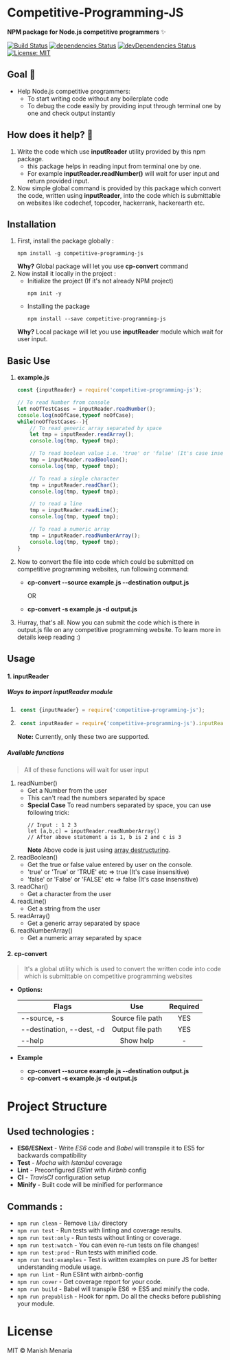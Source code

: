# Competitive-Programming-JS
**NPM package for Node.js competitive programmers** ✨

[![Build Status](https://travis-ci.org/Gr8manish/CompetitiveProgramming.js.svg?branch=master)](https://travis-ci.org/Gr8manish/CompetitiveProgramming.js) [![dependencies Status](https://david-dm.org/Gr8manish/CompetitiveProgramming.js/status.svg)](https://david-dm.org/Gr8manish/CompetitiveProgramming.js) [![devDependencies Status](https://david-dm.org/Gr8manish/CompetitiveProgramming.js/dev-status.svg)](https://david-dm.org/Gr8manish/CompetitiveProgramming.js?type=dev) [![License: MIT](https://img.shields.io/badge/License-MIT-blue.svg)](https://opensource.org/licenses/MIT)



## Goal 🎯
* Help Node.js competitive programmers:
	* To start writing code without any boilerplate code
	* To debug the code easily by providing input through terminal one by one and check output instantly

## How does it help? 🎯
1. Write the code which use **inputReader** utility provided by this npm package.
	* this package helps in reading input from terminal one by one. 
	* For example **inputReader.readNumber()** will wait for user input and return provided input.
2. Now simple global command is provided by this package which convert the code, written using **inputReader**, into the code which is submittable on websites like codechef, topcoder, hackerrank, hackerearth etc.

## Installation
1. First, install the package globally :
	```
	npm install -g competitive-programming-js
	```
	**Why?** Global package will let you use **cp-convert** command
2. Now install it locally in the project :
	* Initialize the project (If it's not already NPM project)
		```
		npm init -y
		```
	* Installing the package
		```
		npm install --save competitive-programming-js
		```
	**Why?** Local package will let you use **inputReader** module which wait for user input.

## Basic Use

1. **example.js**
	```javascript
	const {inputReader} = require('competitive-programming-js');

	// To read Number from console
	let noOfTestCases = inputReader.readNumber();
	console.log(noOfCase,typeof noOfCase);
	while(noOfTestCases--){
		// To read generic array separated by space
		let tmp = inputReader.readArray();
		console.log(tmp, typeof tmp);

		// To read boolean value i.e. 'true' or 'false' (It's case insensitive)
		tmp = inputReader.readBoolean();
		console.log(tmp, typeof tmp);

		// To read a single character
		tmp = inputReader.readChar();
		console.log(tmp, typeof tmp);

		// to read a line
		tmp = inputReader.readLine();
		console.log(tmp, typeof tmp);

		// To read a numeric array
		tmp = inputReader.readNumberArray();
		console.log(tmp, typeof tmp);
	}
	```

2. Now to convert the file into code which could be submitted on competitive programming websites, run following command:
	* **cp-convert --source example.js --destination output.js**
		
		OR
	* **cp-convert -s example.js -d output.js**
3. Hurray, that's all. Now you can submit the code which is there in output.js file on any competitive programming website. To learn more in details keep reading :)

## Usage

#### 1. inputReader
##### Ways to import inputReader module
1. ```javascript 
	const {inputReader} = require('competitive-programming-js'); 
	```
2. ```JavaScript
	const inputReader = require('competitive-programming-js').inputReader;
	```
	**Note:** Currently, only these two are supported.


##### Available functions
> All of these functions will wait for user input
1. readNumber()
	* Get a Number from the user
	* This can't read the numbers separated by space
	* **Special Case** To read numbers separated by space, you can use following trick:
		```
		// Input : 1 2 3
		let [a,b,c] = inputReader.readNumberArray()
		// After above statement a is 1, b is 2 and c is 3
		```
		**Note** Above code is just using [array destructuring](https://javascript.info/destructuring-assignment#array-destructuring).
2. readBoolean()
	* Get the true or false value entered by user on the console.
	* 'true' or 'True' or 'TRUE' etc => true (It's case insensitive)
	* 'false' or 'False' or 'FALSE' etc => false (It's case insensitive)
3. readChar()
	* Get a character from the user
4. readLine()
	* Get a string from the user
5. readArray()
	* Get a generic array separated by space
6. readNumberArray()
	* Get a numeric array separated by space

	
#### 2. cp-convert
> It's a global utility which is used to convert the written code into code which is submittable on competitive programming websites
- **Options:**

	| Flags                    | Use                            | Required        |
	| -------------------------|:------------------------------:| :--------------:|
	| --source, -s             | Source file path               | YES             |
	| --destination, --dest, -d| Output file path               |   YES           |
	| --help                   | Show help                       |    -           |
- **Example**
	* **cp-convert --source example.js --destination output.js**
	* **cp-convert -s example.js -d output.js**

# Project Structure

## Used technologies :

* **ES6/ESNext** - Write _ES6_ code and _Babel_ will transpile it to ES5 for backwards compatibility
* **Test** - _Mocha_ with _Istanbul_ coverage
* **Lint** - Preconfigured _ESlint_ with _Airbnb_ config
* **CI** - _TravisCI_ configuration setup
* **Minify** - Built code will be minified for performance

## Commands :
- `npm run clean` - Remove `lib/` directory
- `npm run test` - Run tests with linting and coverage results.
- `npm run test:only` - Run tests without linting or coverage.
- `npm run test:watch` - You can even re-run tests on file changes!
- `npm run test:prod` - Run tests with minified code.
- `npm run test:examples` - Test is written examples on pure JS for better understanding module usage.
- `npm run lint` - Run ESlint with airbnb-config
- `npm run cover` - Get coverage report for your code.
- `npm run build` - Babel will transpile ES6 => ES5 and minify the code.
- `npm run prepublish` - Hook for npm. Do all the checks before publishing your module.

# License

MIT © Manish Menaria
